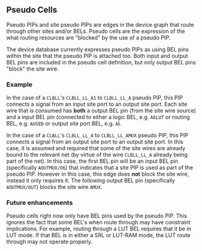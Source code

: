 ## Pseudo Cells

Pseudo PIPs and site pseudo PIPs are edges in the device graph that route
through other sites and/or BELs.  Pseudo cells are the expression of the what
routing resources are "blocked" by the use of a pseudo PIP.

The device database currently expresses pseudo PIPs as using BEL pins within
the site that the pseudo PIP is attached too.  Both input and output BEL pins
are included in the pseudo cell definition, but only output BEL pins "block"
the site wire.

### Example

In the case of a `CLBLL`'s `CLBLL_LL_A1` to `CLBLL_LL_A` pseudo PIP, this PIP
connects a signal from an input site port to an output site port.  Each site
wire that is consumed has **both** a output BEL pin (from the site wire
source) and a input BEL pin (connected to either a logic BEL, e.g. `A6LUT` or
routing BEL, e.g. `AUSED` or output site port BEL, e.g. `A`).

In the case of a `CLBLL`'s `CLBLL_LL_A` to `CLBLL_LL_AMUX` pseudo PIP, this
PIP connects a signal from an output site port to an output site port.  In
this case, it is assumed and required that some of the site wires are already
bound to the relevant net (by virtue of the wire `CLBLL_LL_A` already being
part of the net).  In this case, the first BEL pin will be an input BEL pin
(specifically `AOUTMUX/O6`) that indicates that a site PIP is used as part of
the pseudo PIP.  However in this case, this edge does **not** block the site
wire, instead it only requires it.  The following output BEL pin (specifically
 `AOUTMUX/OUT`) blocks the site wire `AMUX`.

### Future enhancements

Pseudo cells right now only have BEL pins used by the pseudo PIP.  This
ignores the fact that some BEL's when route through may have constraint
implications.  For example, routing through a LUT BEL requires that it be in
LUT mode.  If that BEL is in either a SRL or LUT-RAM mode, the LUT route
through may not operate properly.
